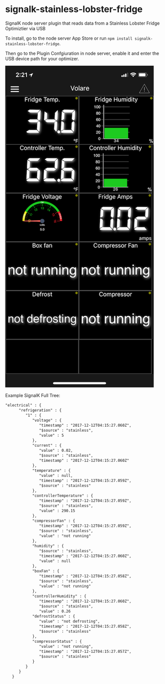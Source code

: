 # signalk-stainless-lobster-fridge
SignalK node server plugin that reads data from a Stainless Lobster Fridge Optimiztier via USB

To install, go to the node server App Store or run `npm install signalk-stainless-lobster-fridge`.

Then go to the Plugin Confgiuration in node server, enable it and enter the USB device path for your optimizer.

![screenshot](screenshot.jpeg)

Example SignalK Full Tree:

```
"electrical" : {
      "refrigeration" : {
         "1" : {
            "voltage" : {
               "timestamp" : "2017-12-12T04:15:27.060Z",
               "$source" : "stainless",
               "value" : 5
            },
            "current" : {
               "value" : 0.02,
               "$source" : "stainless",
               "timestamp" : "2017-12-12T04:15:27.060Z"
            },
            "temperature" : {
               "value" : null,
               "timestamp" : "2017-12-12T04:15:27.059Z",
               "$source" : "stainless"
            },
            "controllerTemperature" : {
               "timestamp" : "2017-12-12T04:15:27.059Z",
               "$source" : "stainless",
               "value" : 290.15
            },
            "compressorFan" : {
               "timestamp" : "2017-12-12T04:15:27.059Z",
               "$source" : "stainless",
               "value" : "not running"
            },
            "humidity" : {
               "$source" : "stainless",
               "timestamp" : "2017-12-12T04:15:27.060Z",
               "value" : null
            },
            "boxFan" : {
               "timestamp" : "2017-12-12T04:15:27.058Z",
               "$source" : "stainless",
               "value" : "not running"
            },
            "controllerHumidity" : {
               "timestamp" : "2017-12-12T04:15:27.060Z",
               "$source" : "stainless",
               "value" : 0.26
            "defrostStatus" : {
               "value" : "not defrosting",
               "timestamp" : "2017-12-12T04:15:27.058Z",
               "$source" : "stainless"
            },
            "compressorStatus" : {
               "value" : "not running",
               "timestamp" : "2017-12-12T04:15:27.057Z",
               "$source" : "stainless"
            }
         }
      }
   }
```
